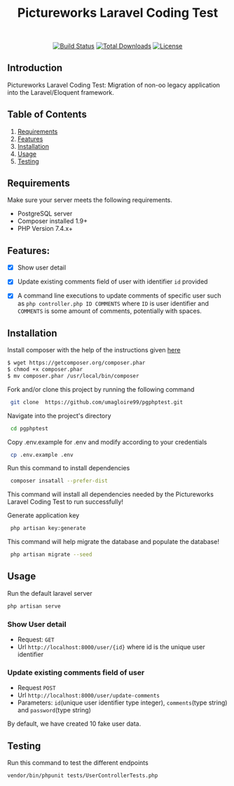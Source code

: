<p align="center">
    <h1 align="center">Pictureworks Laravel Coding Test</h1>
    <br/>
</p>

<p align="center">
<a href="https://travis-ci.org/laravel/framework"><img src="https://travis-ci.org/laravel/framework.svg" alt="Build Status"></a>
<a href="https://packagist.org/packages/laravel/framework"><img src="https://poser.pugx.org/laravel/framework/d/total.svg" alt="Total Downloads"></a>
<a href="https://packagist.org/packages/laravel/framework"><img src="https://poser.pugx.org/laravel/framework/license.svg" alt="License"></a>
</p>

## Introduction

Pictureworks Laravel Coding Test: Migration of non-oo legacy application into the Laravel/Eloquent framework.

## Table of Contents

1. [Requirements](#requirements)
2. [Features](#features)
3. [Installation](#installation)
4. [Usage](#usage)
5. [Testing](#testing)


## Requirements
Make sure your server meets the following requirements.

-   PostgreSQL server
-   Composer installed 1.9+
-   PHP Version 7.4.x+

## Features:

- [x] Show user detail
- [x] Update existing comments field of user with identifier ```id``` provided 
- [x] A command line executions to update comments of specific user such as ```php controller.php ID COMMENTS```
  where ```ID``` is user identifier and ```COMMENTS``` is some amount of comments, potentially with spaces.


## Installation

Install composer with the help of the instructions given [here](https://getcomposer.org/doc/00-intro.md#installation-linux-unix-macos)
``` bash  
$ wget https://getcomposer.org/composer.phar
$ chmod +x composer.phar
$ mv composer.phar /usr/local/bin/composer
```

Fork and/or clone this project by running the following command
``` bash  
 git clone  https://github.com/umagloire99/pgphptest.git
```

Navigate into the project's directory
``` bash  
 cd pgphptest 
```

Copy .env.example for .env and modify according to your credentials
```bash
 cp .env.example .env
```

Run this command to install dependencies
```bash
 composer insatall --prefer-dist
```
This command will install all dependencies needed by the Pictureworks Laravel Coding Test to run successfully!

Generate application key
```bash
 php artisan key:generate
```

This command will help migrate the database and populate the database!
```bash
 php artisan migrate --seed
```

## Usage
Run the default laravel server
```bash
php artisan serve
```
### Show User detail
- Request: ```GET```
- Url ```http://localhost:8000/user/{id}``` where id is the unique user identifier 

### Update existing comments field of user
- Request ```POST```
- Url ```http://localhost:8000/user/update-comments```
- Parameters: ```id```(unique user identifier type integer), ```comments```(type string) and ```password```(type string)

By default, we have created 10 fake user data.

## Testing
Run this command to test the different endpoints
```bash
vendor/bin/phpunit tests/UserControllerTests.php  
```
